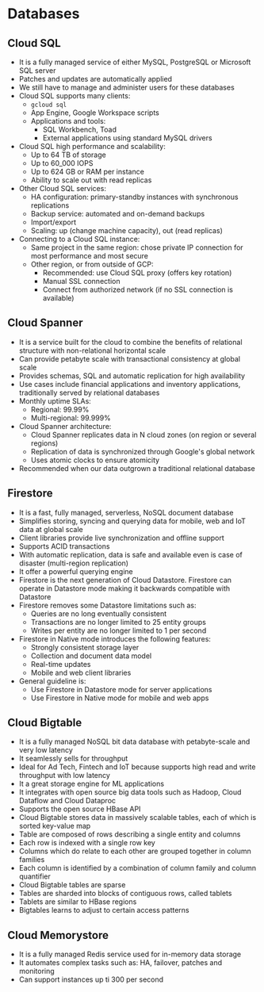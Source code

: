 # Databases

## Cloud SQL

- It is a fully managed service of either MySQL, PostgreSQL or Microsoft SQL server
- Patches and updates are automatically applied
- We still have to manage and administer users for these databases
- Cloud SQL supports many clients:
    - `gcloud sql`
    - App Engine, Google Workspace scripts
    - Applications and tools:
        - SQL Workbench, Toad
        - External applications using standard MySQL drivers
- Cloud SQL high performance and scalability:
    - Up to 64 TB of storage
    - Up to 60_000 IOPS
    - Up to 624 GB or RAM per instance
    - Ability to scale out with read replicas
- Other Cloud SQL services:
    - HA configuration: primary-standby instances with synchronous replications
    - Backup service: automated and on-demand backups
    - Import/export
    - Scaling: up (change machine capacity), out (read replicas)
- Connecting to a Cloud SQL instance:
    - Same project in the same region: chose private IP connection for most performance and most secure
    - Other region, or from outside of GCP:
        - Recommended: use Cloud SQL proxy (offers key rotation)
        - Manual SSL connection
        - Connect from authorized network (if no SSL connection is available)

## Cloud Spanner

- It is a service built for the cloud to combine the benefits of relational structure with non-relational horizontal scale
- Can provide petabyte scale with transactional consistency at global scale
- Provides schemas, SQL and automatic replication for high availability
- Use cases include financial applications and inventory applications, traditionally served by relational databases
- Monthly uptime SLAs:
    - Regional: 99.99%
    - Multi-regional: 99.999%
- Cloud Spanner architecture:
    - Cloud Spanner replicates data in N cloud zones (on region or several regions)
    - Replication of data is synchronized through Google's global network
    - Uses atomic clocks to ensure atomicity
- Recommended when our data outgrown a traditional relational database

## Firestore

- It is a fast, fully managed, serverless, NoSQL document database
- Simplifies storing, syncing and querying data for mobile, web and IoT data at global scale
- Client libraries provide live synchronization and offline support
- Supports ACID transactions
- With automatic replication, data is safe and available even is case of disaster (multi-region replication)
- It offer a powerful querying engine
- Firestore is the next generation of Cloud Datastore. Firestore can operate in Datastore mode making it backwards compatible with Datastore
- Firestore removes some Datastore limitations such as:
    - Queries are no long eventually consistent
    - Transactions are no longer limited to 25 entity groups
    - Writes per entity are no longer limited to 1 per second
- Firestore in Native mode introduces the following features:
    - Strongly consistent storage layer
    - Collection and document data model
    - Real-time updates
    - Mobile and web client libraries
- General guideline is:
    - Use Firestore in Datastore mode for server applications
    - Use Firestore in Native mode for mobile and web apps

## Cloud Bigtable

- It is a fully managed NoSQL bit data database with petabyte-scale and very low latency
- It seamlessly sells for throughput
- Ideal for Ad Tech, Fintech and IoT because supports high read and write throughput with low latency
- It a great storage engine for ML applications
- It integrates with open source big data tools such as Hadoop, Cloud Dataflow and Cloud Dataproc
- Supports the open source HBase API
- Cloud Bigtable stores data in massively scalable tables, each of which is sorted key-value map
- Table are composed of rows describing a single entity and columns
- Each row is indexed with a single row key
- Columns which do relate to each other are grouped together in column families
- Each column is identified by a combination of column family and column quantifier
- Cloud Bigtable tables are sparse
- Tables are sharded into blocks of contiguous rows, called tablets
- Tablets are similar to HBase regions
- Bigtables learns to adjust to certain access patterns

## Cloud Memorystore

- It is a fully managed Redis service used for in-memory data storage
- It automates complex tasks such as: HA, failover, patches and monitoring
- Can support instances up ti 300 per second